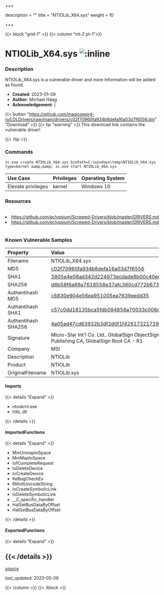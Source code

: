 +++

description = ""
title = "NTIOLib_X64.sys"
weight = 10

+++


{{< block "grid-1" >}}
{{< column "mt-2 pt-1">}}


# NTIOLib_X64.sys ![:inline](/images/twitter_verified.png) 


### Description

NTIOLib_X64.sys is a vulnerable driver and more information will be added as found.

- **Created**: 2023-01-09
- **Author**: Michael Haag
- **Acknowledgement**:  | [](https://twitter.com/)

{{< button "https://github.com/magicsword-io/LOLDrivers/raw/main/drivers/c02f70960fa934b8defa16a03d7f6556.bin" "Download" >}}
{{< tip "warning" >}}
This download link contains the vulnerable driver!

{{< /tip >}}

### Commands

```
sc.exe create NTIOLib_X64.sys binPath=C:\windows\temp\NTIOLib_X64.sys     type=kernel &amp;&amp; sc.exe start NTIOLib_X64.sys
```

| Use Case | Privileges | Operating System | 
|:---- | ---- | ---- |
| Elevate privileges | kernel | Windows 10 |

### Resources
<br>
<li><a href=" https://github.com/eclypsium/Screwed-Drivers/blob/master/DRIVERS.md"> https://github.com/eclypsium/Screwed-Drivers/blob/master/DRIVERS.md</a></li>
<li><a href="https://github.com/eclypsium/Screwed-Drivers/blob/master/DRIVERS.md">https://github.com/eclypsium/Screwed-Drivers/blob/master/DRIVERS.md</a></li>
<br>

### Known Vulnerable Samples

| Property           | Value |
|:-------------------|:------|
| Filename           | NTIOLib_X64.sys |
| MD5                | [c02f70960fa934b8defa16a03d7f6556](https://www.virustotal.com/gui/file/c02f70960fa934b8defa16a03d7f6556) |
| SHA1               | [3805e4e08ad342d224973ecdade8b00c40ed31be](https://www.virustotal.com/gui/file/3805e4e08ad342d224973ecdade8b00c40ed31be) |
| SHA256             | [d8b58f6a89a7618558e37afc360cd772b6731e3ba367f8d58734ecee2244a530](https://www.virustotal.com/gui/file/d8b58f6a89a7618558e37afc360cd772b6731e3ba367f8d58734ecee2244a530) |
| Authentihash MD5   | [c6830e904e56ea951005ea7639eedd35](https://www.virustotal.com/gui/search/authentihash%253Ac6830e904e56ea951005ea7639eedd35) |
| Authentihash SHA1  | [c57c0dd18135bca5fdb094858a70033c006cd281](https://www.virustotal.com/gui/search/authentihash%253Ac57c0dd18135bca5fdb094858a70033c006cd281) |
| Authentihash SHA256| [4a05ad47cd63932b3df2d0f1f42617321729772211bec651fe061140d3e75957](https://www.virustotal.com/gui/search/authentihash%253A4a05ad47cd63932b3df2d0f1f42617321729772211bec651fe061140d3e75957) |
| Signature         | Micro-Star Int&#39;l Co. Ltd., GlobalSign ObjectSign CA, GlobalSign Primary Object Publishing CA, GlobalSign Root CA - R1   |
| Company           | MSI |
| Description       | NTIOLib |
| Product           | NTIOLib |
| OriginalFilename  | NTIOLib.sys |


#### Imports
{{< details "Expand" >}}
* ntoskrnl.exe
* HAL.dll

{{< /details >}}
#### ImportedFunctions
{{< details "Expand" >}}
* MmUnmapIoSpace
* MmMapIoSpace
* IofCompleteRequest
* IoDeleteDevice
* IoCreateDevice
* KeBugCheckEx
* RtlInitUnicodeString
* IoCreateSymbolicLink
* IoDeleteSymbolicLink
* __C_specific_handler
* HalSetBusDataByOffset
* HalGetBusDataByOffset

{{< /details >}}
#### ExportedFunctions
{{< details "Expand" >}}

{{< /details >}}
-----



[*source*](https://github.com/magicsword-io/LOLDrivers/tree/main/yaml/ntiolib_x64.yaml)

*last_updated:* 2023-05-06








{{< /column >}}
{{< /block >}}
